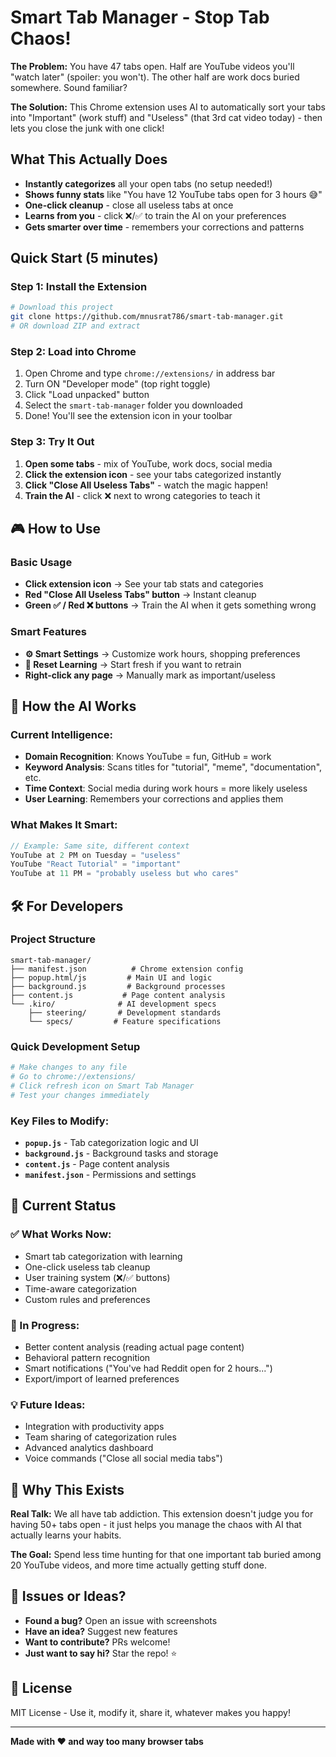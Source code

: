 #  Smart Tab Manager - Stop Tab Chaos!

**The Problem:** You have 47 tabs open. Half are YouTube videos you'll "watch later" (spoiler: you won't). The other half are work docs buried somewhere. Sound familiar?

**The Solution:** This Chrome extension uses AI to automatically sort your tabs into "Important" (work stuff) and "Useless" (that 3rd cat video today) - then lets you close the junk with one click!


##  What This Actually Does

- **Instantly categorizes** all your open tabs (no setup needed!)
- **Shows funny stats** like "You have 12 YouTube tabs open for 3 hours 😅"
- **One-click cleanup** - close all useless tabs at once
- **Learns from you** - click ❌/✅ to train the AI on your preferences
- **Gets smarter over time** - remembers your corrections and patterns

##  Quick Start (5 minutes)

### Step 1: Install the Extension
```bash
# Download this project
git clone https://github.com/mnusrat786/smart-tab-manager.git
# OR download ZIP and extract
```

### Step 2: Load into Chrome
1. Open Chrome and type `chrome://extensions/` in address bar
2. Turn ON "Developer mode" (top right toggle)
3. Click "Load unpacked" button
4. Select the `smart-tab-manager` folder you downloaded
5. Done! You'll see the extension icon in your toolbar

### Step 3: Try It Out
1. **Open some tabs** - mix of YouTube, work docs, social media
2. **Click the extension icon** - see your tabs categorized instantly
3. **Click "Close All Useless Tabs"** - watch the magic happen!
4. **Train the AI** - click ❌ next to wrong categories to teach it

## 🎮 How to Use

### Basic Usage
- **Click extension icon** → See your tab stats and categories
- **Red "Close All Useless Tabs" button** → Instant cleanup
- **Green ✅ / Red ❌ buttons** → Train the AI when it gets something wrong

### Smart Features
- **⚙️ Smart Settings** → Customize work hours, shopping preferences
- **🧠 Reset Learning** → Start fresh if you want to retrain
- **Right-click any page** → Manually mark as important/useless

## 🤖 How the AI Works

### Current Intelligence:
- **Domain Recognition**: Knows YouTube = fun, GitHub = work
- **Keyword Analysis**: Scans titles for "tutorial", "meme", "documentation", etc.
- **Time Context**: Social media during work hours = more likely useless
- **User Learning**: Remembers your corrections and applies them

### What Makes It Smart:
```javascript
// Example: Same site, different context
YouTube at 2 PM on Tuesday = "useless" 
YouTube "React Tutorial" = "important"
YouTube at 11 PM = "probably useless but who cares"
```

## 🛠️ For Developers

### Project Structure
```
smart-tab-manager/
├── manifest.json          # Chrome extension config
├── popup.html/js         # Main UI and logic
├── background.js         # Background processes
├── content.js           # Page content analysis
└── .kiro/              # AI development specs
    ├── steering/       # Development standards
    └── specs/         # Feature specifications
```

### Quick Development Setup
```bash
# Make changes to any file
# Go to chrome://extensions/
# Click refresh icon on Smart Tab Manager
# Test your changes immediately
```

### Key Files to Modify:
- **`popup.js`** - Tab categorization logic and UI
- **`background.js`** - Background tasks and storage
- **`content.js`** - Page content analysis
- **`manifest.json`** - Permissions and settings

## 🎯 Current Status

### ✅ What Works Now:
- Smart tab categorization with learning
- One-click useless tab cleanup
- User training system (❌/✅ buttons)
- Time-aware categorization
- Custom rules and preferences

### 🚧 In Progress:
- Better content analysis (reading actual page content)
- Behavioral pattern recognition
- Smart notifications ("You've had Reddit open for 2 hours...")
- Export/import of learned preferences

### 💡 Future Ideas:
- Integration with productivity apps
- Team sharing of categorization rules
- Advanced analytics dashboard
- Voice commands ("Close all social media tabs")

## 🤔 Why This Exists

**Real Talk:** We all have tab addiction. This extension doesn't judge you for having 50+ tabs open - it just helps you manage the chaos with AI that actually learns your habits.

**The Goal:** Spend less time hunting for that one important tab buried among 20 YouTube videos, and more time actually getting stuff done.

## 🐛 Issues or Ideas?

- **Found a bug?** Open an issue with screenshots
- **Have an idea?** Suggest new features
- **Want to contribute?** PRs welcome!
- **Just want to say hi?** Star the repo! ⭐

## 📄 License

MIT License - Use it, modify it, share it, whatever makes you happy!

---

**Made with ❤️ and way too many browser tabs**

